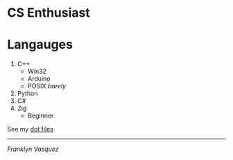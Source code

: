 # CS Enthusiast

# Langauges

1. C++
    - Win32
    - Arduino
    - POSIX _barely_
2. Python
3. C#
4. Zig
    - Beginner

See my [dot files](./dotfiles/)

--- 

_Franklyn Vasquez_ 